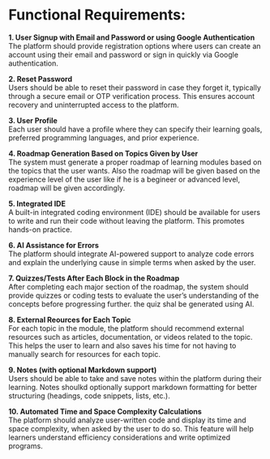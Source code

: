 # **Functional Requirements:**

**1. User Signup with Email and Password or using Google Authentication**  
The platform should provide registration options where users can create an account using their email and password or sign in quickly via Google authentication. 

**2. Reset Password**  
Users should be able to reset their password in case they forget it, typically through a secure email or OTP verification process. This ensures account recovery and uninterrupted access to the platform.

**3. User Profile**  
Each user should have a profile where they can specify their learning goals, preferred programming languages, and prior experience.

**4. Roadmap Generation Based on Topics Given by User**  
The system must generate a proper roadmap of learning modules based on the topics that the user wants. Also the roadmap will be given based on the experience level of the user like if he is a begineer or advanced level, roadmap will be given accordingly.

**5. Integrated IDE**  
A built-in integrated coding environment (IDE) should be available for users to write and run their code without leaving the platform. This promotes hands-on practice.

**6. AI Assistance for Errors**  
The platform should integrate AI-powered support to analyze code errors and explain the underlying cause in simple terms when asked by the user.

**7. Quizzes/Tests After Each Block in the Roadmap**   
After completing each major section of the roadmap, the system should provide quizzes or coding tests to evaluate the user’s understanding of the concepts before progressing further. the quiz shal be generated using AI.

**8. External Reources for Each Topic**    
For each topic in the module, the platform should recommend external resources such as articles, documentation, or videos related to the topic. This helps the user to learn and also saves his time for not having to manually search for resources for each topic.

**9. Notes (with optional Markdown support)**   
Users should be able to take and save notes within the platform during their learning. Notes shoulkd optionally support markdown formatting for better structuring (headings, code snippets, lists, etc.).

**10. Automated Time and Space Complexity Calculations**   
The platform should analyze user-written code and display its time and space complexity, when asked by the user to do so. This feature will help learners understand efficiency considerations and write optimized programs.



    

